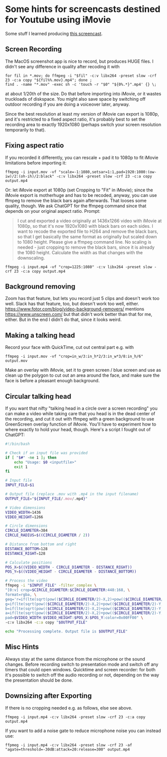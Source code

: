 # Some hints for screencasts destined for Youtube using iMovie

Some stuff I learned producing [this screencast](https://youtu.be/ubBhv2PUSEs).

## Screen Recording

The MacOS screenshot app is nice to record, but produces HUGE files. I didn't see any difference in quality after
recoding it with

    for fil in *.mov; do ffmpeg -i "$fil" -c:v libx264 -preset slow -crf 23 -c:a copy "${fil%%.mov}.mp4"; done ;
    find . -name "*.mov" -exec sh -c 'touch -r "$0" "${0%.*}".mp4' {} \;

at about 1/20th of the size. Do that before importing into iMovie, or it wastes truckloads of diskspace.
You might also save space by switching off outdoor recording if you are doing a voiceover later, anyway.

Since the best resolution at least my version of iMovie can export is 1080p, and it's restricted to a fixed aspect
ratio, it's probably best to set the recording area to exactly 1920x1080 (perhaps switch your screen resolution 
temporarily to that).

## Fixing aspect ratio

If you recorded it differently, you can rescale + pad it to 1080p to fit iMovie limitations before importing it:

    ffmpeg -i input.mov -vf "scale=-1:1080,setsar=1:1,pad=1920:1080:(ow-iw)/2:(oh-ih)/2:black" -c:v libx264 -preset slow -crf 23 -c:a copy output.mp4

Or: let iMovie export at 1080p (set Cropping to "Fit" in iMovie); since the iMovie export is motherhuge and has to be
recoded, anyway, you can use ffmpeg to remove the black bars again afterwards. That looses some quality, though.
We ask ChatGPT for the ffmpeg command since that depends on your original aspect ratio. Prompt:

> I cut and exported a video originally at 1436x1266 video with iMovie at 1080p, so that it's now 1920x1080 with black
> bars on each sides. I want to recode the exported file to H264 and remove the black bars, so that I get basically the
> same format as originally but scaled down to 1080 height. Please give a ffmpeg command line. No scaling is needed -
> just
> cropping to remove the black bars, since it is already the 1080 height. Calculate the width as that changes with the
> downscaling.

    ffmpeg -i input.mp4 -vf "crop=1225:1080" -c:v libx264 -preset slow -crf 23 -c:a copy output.mp4

## Background removing

Zoom has that feature, but lets you record just 5 clips and doesn't work too well. Slack has that feature, too, but
doesn't work too well, either.
https://www.fotor.com/blog/video-background-removers/ mentions https://www.unscreen.com/ but that didn't work better
than that for me, either. But in the end I didn't do that, since it looks weird.

## Making a talking head

Record your face with QuickTime, cut out central part e.g. with

    ffmpeg -i input.mov -vf "crop=in_w/3:in_h*2/3:in_w*3/8:in_h/6" output.mov

Make an overlay with iMovie, set it to green screen / blue screen and use as clean up the polygon to cut out an area
around the face, and make sure the face is before a pleasant enough background.

## Circular talking head

If you want that nifty "talking head in a circle over a screen recording" you can make a video while taking care that
you head is in the dead center of the recording, and cut it out with ffmpeg with a green background to use GreenScreen
overlay function of iMovie. You'll have to experiment how to where exactly to hold your head, though.
Here's a script I fought out of ChatGPT:

```bash
#!/bin/bash

# Check if an input file was provided
if [ "$#" -ne 1 ]; then
    echo "Usage: $0 <inputfile>"
    exit 1
fi

# Input file
INPUT_FILE=$1

# Output file (replace .mov with .mp4 in the input filename)
OUTPUT_FILE="${INPUT_FILE/.mov/.mp4}"

# Video dimensions
VIDEO_WIDTH=1436
VIDEO_HEIGHT=1266

# Circle dimensions
CIRCLE_DIAMETER=384
CIRCLE_RADIUS=$((CIRCLE_DIAMETER / 2))

# Distance from bottom and right
DISTANCE_BOTTOM=128
DISTANCE_RIGHT=128

# Calculate positions
POS_X=$((VIDEO_WIDTH - CIRCLE_DIAMETER - DISTANCE_RIGHT))
POS_Y=$((VIDEO_HEIGHT - CIRCLE_DIAMETER - DISTANCE_BOTTOM))

# Process the video
ffmpeg -i "$INPUT_FILE" -filter_complex \
"[0:v] crop=$CIRCLE_DIAMETER:$CIRCLE_DIAMETER:448:168, \
format=rgba, \
geq='r=if(lte(sqrt(pow(($CIRCLE_DIAMETER/2)-X,2)+pow(($CIRCLE_DIAMETER/2)-Y,2)),$CIRCLE_RADIUS),p(X,Y),0): \
g=if(lte(sqrt(pow(($CIRCLE_DIAMETER/2)-X,2)+pow(($CIRCLE_DIAMETER/2)-Y,2)),$CIRCLE_RADIUS),p(X,Y),255): \
b=if(lte(sqrt(pow(($CIRCLE_DIAMETER/2)-X,2)+pow(($CIRCLE_DIAMETER/2)-Y,2)),$CIRCLE_RADIUS),p(X,Y),0): \
a=if(lte(sqrt(pow(($CIRCLE_DIAMETER/2)-X,2)+pow(($CIRCLE_DIAMETER/2)-Y,2)),$CIRCLE_RADIUS),255,0)', \
pad=$VIDEO_WIDTH:$VIDEO_HEIGHT:$POS_X:$POS_Y:color=0x00FF00" \
-c:v libx264 -c:a copy "$OUTPUT_FILE"

echo "Processing complete. Output file is $OUTPUT_FILE"
```

## Misc Hints

Always stay at the same distance from the microphone or the sound changes.
Before recording switch to presentation mode and switch off any timers that could open windows.
Quicktime and screen recorder: for both it's possible to switch off the audio recording or not, depending on the way 
the presentation should be done.

## Downsizing after Exporting

If there is no cropping needed e.g. as follows, else see above.

    ffmpeg -i input.mp4 -c:v libx264 -preset slow -crf 23 -c:a copy output.mp4

If you want to add a noise gate to reduce microphone noise you can instead use:

    ffpmeg -i input.mp4 -c:v libx264 -preset slow -crf 23 -af "agate=threshold=-30dB:attack=20:release=300" output.mp4
